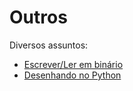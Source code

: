 # Outros

Diversos assuntos:

* [Escrever/Ler em binário][0]
* [Desenhando no Python][1]

[0]: https://github.com/rg3915/python-experience/tree/master/others/binary
[1]: https://github.com/rg3915/python-experience/tree/master/others/draw
